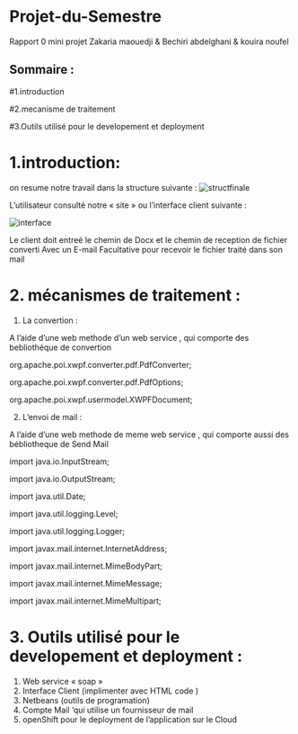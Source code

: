 # Projet-du-Semestre
Rapport 0 mini projet
Zakaria maouedji & Bechiri abdelghani & kouira noufel


## Sommaire : 

#1.introduction

#2.mecanisme de traitement 

#3.Outils utilisé pour le developement et deployment 

# 1.introduction: 
on resume notre travail dans la structure suivante :
![structfinale](https://user-images.githubusercontent.com/44119963/50853574-dc0c9880-1382-11e9-8321-cefcd3d7ec1d.png)

L’utilisateur consulté notre « site » ou l’interface client suivante :

![interface](https://user-images.githubusercontent.com/44119963/50853710-5210ff80-1383-11e9-9ec6-527fcae31371.png)

Le client doit entreé le chemin de Docx et le chemin de reception de fichier converti
Avec un E-mail  Facultative pour  recevoir le fichier traité dans son mail


# 2. mécanismes de traitement : 

1.	La convertion : 

A l’aide d’une web methode d’un web service , qui comporte des bebliothéque de convertion 

org.apache.poi.xwpf.converter.pdf.PdfConverter; 

org.apache.poi.xwpf.converter.pdf.PdfOptions; 

org.apache.poi.xwpf.usermodel.XWPFDocument; 

2.	L’envoi de mail : 

A l’aide d’une web methode de meme web service , qui comporte aussi des bébliotheque de Send Mail 

import java.io.InputStream;

import java.io.OutputStream;

import java.util.Date;

import java.util.logging.Level;

import java.util.logging.Logger;

import javax.mail.internet.InternetAddress;

import javax.mail.internet.MimeBodyPart;

import javax.mail.internet.MimeMessage;

import javax.mail.internet.MimeMultipart;


 

 # 3. Outils utilisé pour le developement et deployment  :
 
 1.	Web service « soap »
2.	Interface Client (implimenter avec HTML code ) 
3.	Netbeans (outils de programation) 
4.	Compte Mail ‘qui utilise un fournisseur de mail 
5.	openShift pour le deployment de l’application sur le Cloud


 

